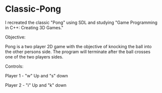 # Classic-Pong

I recreated the classic "Pong" using SDL and studying "Game Programming in C++: Creating 3D Games."

Objective:

Pong is a two player 2D game with the objective of knocking the ball into the other persons side. The program will terminate after the ball crosses one of the two players sides.

Controls:

Player 1 - "w" Up and "s" down

Player 2 - "i" Up and "k" down
